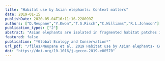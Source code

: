 ```yaml
---
title: "Habitat use by Asian elephants: Context matters"
date: 2019-01-15
publishDate: 2020-05-04T16:11:16.228090Z
authors: ["D.Neupane","Y.Kwon","T.S.Risch","C.Williams","R.L.Johnson"]
publication_types: ["2"]
abstract: "Asian elephants are isolated in fragmented habitat patches in and around Bardia National Park (BNP), Nepal. To describe habitat use patterns and ecogeographical variables (EGVs) that determine an elephant's niche in BNP, we used a General Niche-Environment System Factor Analysis (GNESFA) modeling framework. Novel to our study was the comparison of niche requirements between core (residential) and corridor (travel corridor) areas to elucidate site-specific preferences of Asian elephants in BNP. A total of 13 EGVs (four topographic variables, six land covers, heterogeneity index and two anthropogenic variables) were examined. We implemented a ‘bias file’ approach to address potential sampling bias in the transect survey methods for presence records. Our study illustrated that, regardless of study area, elephants' habitat use was positively influenced by presence of grasslands, mixed forest, and landscape heterogeneity, whereas use was restricted by the topographic variables of slope and elevation. Results also demonstrated different habitat preferences between elephants in the core and corridor, which may be attributed to differences in potential dangers posed in these areas; in the core, elephant habitat preference was mainly associated with food resources such as grassland or mixed forest, whereas in the corridor, where elephants are more likely to encounter human conflict, the anthropogenic factor of distance to human settlements contributed the most in predicting elephant presence. Correlations among significant factors from the three methods (FANTER, ENFA, and MADIFA) demonstrated the consistent and reliable results of these approaches. While these methods complemented each other by providing different points of view, FANTER was especially useful when bimodal niches were analyzed. We suggest a detailed conservation plan for the small populations of elephants in BNP and surrounding areas, while considering the protection of travel routes from human activities in the corridor habitats, and lastly, maintaining grasslands and waterholes in core habitats."
featured: false
publication: "*Global Ecology and Conservation*"
url_pdf: "/files/Neupane et al. 2019 Habitat use by Asian elephants- Context matters.pdf"
doi: "https://doi.org/10.1016/j.gecco.2019.e00570"
---
```

